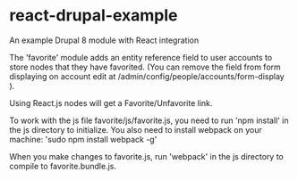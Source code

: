 # react-drupal-example
An example Drupal 8 module with React integration

The 'favorite' module adds an entity reference field to user accounts to store nodes that they have favorited. (You can remove the field from form displaying on account edit at /admin/config/people/accounts/form-display ).

Using React.js nodes will get a Favorite/Unfavorite link.

To work with the js file favorite/js/favorite.js, you need to run 'npm install' in the js directory to initialize. You also need to install webpack on your machine: 'sudo npm install webpack -g'

When you make changes to favorite.js, run 'webpack' in the js directory to compile to favorite.bundle.js.
